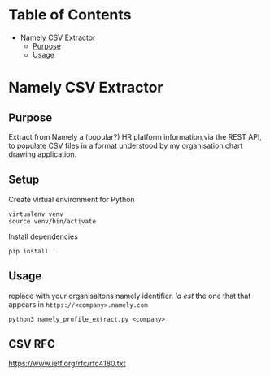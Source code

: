 # Table of Contents

<!-- ts -->
* [Namely CSV Extractor](#namely-csv-extractor-)
    * [Purpose](#purpose)
    * [Usage](#usage)
<!-- te -->

# Namely CSV Extractor 

## Purpose

Extract from Namely a (popular?) HR platform information,via the REST API, to populate CSV files in a format
understood by my [organisation chart](https://github.com/fenryka/org-chart) drawing application.

## Setup

Create virtual environment for Python
```
virtualenv venv
source venv/bin/activate
```

Install dependencies
```commandline
pip install .
```

## Usage

replace <company> with your organisaitons namely identifier. _id est_ the one that that appears in `https://<company>.namely.com`

```
python3 namely_profile_extract.py <company>
```
## CSV RFC 

https://www.ietf.org/rfc/rfc4180.txt
